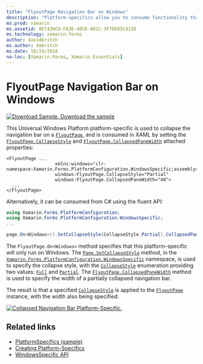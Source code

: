```yaml
---
title: "FlyoutPage Navigation Bar on Windows"
description: "Platform-specifics allow you to consume functionality that's only available on a specific platform, without implementing custom renderers or effects. This article explains how to consume the Windows platform-specific that collapses the navigation bar on a FlyoutPage."
ms.prod: xamarin
ms.assetid: 0E7436C9-FA3E-40CD-801C-3F7ED95C412D
ms.technology: xamarin-forms
author: davidbritch
ms.author: dabritch
ms.date: 10/24/2018
no-loc: [Xamarin.Forms, Xamarin.Essentials]
---
```


# FlyoutPage Navigation Bar on Windows

[![Download Sample.](~/media/shared/download.png) Download the sample](/samples/xamarin/xamarin-forms-samples/userinterface-platformspecifics)

This Universal Windows Platform platform-specific is used to collapse the navigation bar on a [`FlyoutPage`](xref:Xamarin.Forms.FlyoutPage), and is consumed in XAML by setting the [`FlyoutPage.CollapseStyle`](xref:Xamarin.Forms.PlatformConfiguration.WindowsSpecific.FlyoutPage.CollapseStyleProperty) and [`FlyoutPage.CollapsedPaneWidth`](xref:Xamarin.Forms.PlatformConfiguration.WindowsSpecific.FlyoutPage.CollapsedPaneWidthProperty) attached properties:

```xaml
<FlyoutPage ...
                  xmlns:windows="clr-namespace:Xamarin.Forms.PlatformConfiguration.WindowsSpecific;assembly=Xamarin.Forms.Core"
                  windows:FlyoutPage.CollapseStyle="Partial"
                  windows:FlyoutPage.CollapsedPaneWidth="48">
  ...
</FlyoutPage>

```

Alternatively, it can be consumed from C# using the fluent API:

```csharp
using Xamarin.Forms.PlatformConfiguration;
using Xamarin.Forms.PlatformConfiguration.WindowsSpecific;
...

page.On<Windows>().SetCollapseStyle(CollapseStyle.Partial).CollapsedPaneWidth(148);
```

The `FlyoutPage.On<Windows>` method specifies that this platform-specific will only run on Windows. The [`Page.SetCollapseStyle`](xref:Xamarin.Forms.PlatformConfiguration.WindowsSpecific.FlyoutPage.SetCollapseStyle(Xamarin.Forms.IPlatformElementConfiguration{Xamarin.Forms.PlatformConfiguration.Windows,Xamarin.Forms.FlyoutPage},Xamarin.Forms.PlatformConfiguration.WindowsSpecific.CollapseStyle)) method, in the [`Xamarin.Forms.PlatformConfiguration.WindowsSpecific`](xref:Xamarin.Forms.PlatformConfiguration.WindowsSpecific) namespace, is used to specify the collapse style, with the [`CollapseStyle`](xref:Xamarin.Forms.PlatformConfiguration.WindowsSpecific.CollapseStyle) enumeration providing two values: [`Full`](xref:Xamarin.Forms.PlatformConfiguration.WindowsSpecific.CollapseStyle.Full) and [`Partial`](xref:Xamarin.Forms.PlatformConfiguration.WindowsSpecific.CollapseStyle.Partial). The [`FlyoutPage.CollapsedPaneWidth`](xref:Xamarin.Forms.PlatformConfiguration.WindowsSpecific.FlyoutPage.CollapsedPaneWidth(Xamarin.Forms.IPlatformElementConfiguration{Xamarin.Forms.PlatformConfiguration.Windows,Xamarin.Forms.FlyoutPage},System.Double)) method is used to specify the width of a partially collapsed navigation bar.

The result is that a specified [`CollapseStyle`](xref:Xamarin.Forms.PlatformConfiguration.WindowsSpecific.CollapseStyle) is applied to the [`FlyoutPage`](xref:Xamarin.Forms.FlyoutPage) instance, with the width also being specified:

[![Collapsed Navigation Bar Platform-Specific.](flyoutpage-navigation-bar-images/collapsed-navigation-bar.png)](flyoutpage-navigation-bar-images/collapsed-navigation-bar-large.png#lightbox "Collapsed Navigation Bar Platform-Specific")

## Related links

- [PlatformSpecifics (sample)](/samples/xamarin/xamarin-forms-samples/userinterface-platformspecifics)
- [Creating Platform-Specifics](~/xamarin-forms/platform/platform-specifics/index.md#creating-platform-specifics)
- [WindowsSpecific API](xref:Xamarin.Forms.PlatformConfiguration.WindowsSpecific)